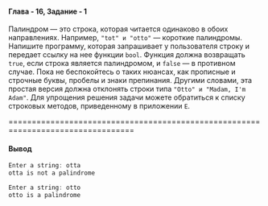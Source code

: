 #### Глава - 16, Задание - 1 ####

Палиндром — это строка, которая читается одинаково в обоих направлениях.
Например, ```"tot" и "otto"``` — короткие палиндромы. Напишите программу,
которая запрашивает у пользователя строку и передает ссылку на нее функции
```bool```. Функция должна возвращать ```true```, если строка является палиндромом, и
```false``` — в противном случае. Пока не беспокойтесь о таких нюансах, как
прописные и строчные буквы, пробелы и знаки препинания. Другими словами, эта
простая версия должна отклонять строки типа ```"Otto" и "Madam, I'm Adam"```. Для
упрощения решения задачи можете обратиться к списку строковых методов,
приведенному в приложении ```Е```.

=================================================================================
#### Вывод ####
```objectivec
Enter a string: otta
otta is not a palindrome

Enter a string: otto
otto is a palindrome
```
